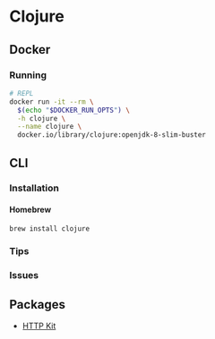 # Clojure

<!--
https://github.com/braidchat/braid
https://github.com/pkamenarsky/atea
https://github.com/nubank/basic-microservice-example
https://github.com/lagenorhynque/microservices-with-clojure

https://www.packtpub.com/application-development/microservices-clojure
https://pragprog.com/book/vmclojeco/clojure-applied
https://www.amazon.com/Joy-Clojure-Michael-Fogus/dp/1617291412

https://github.com/practicalli
http://www.practical.li/

https://dzone.com/articles/why-clojure-4-tech-reasons
https://blog.developer.atlassian.com/why-clojure/
https://github.com/PacktPublishing/Microservices-with-Clojure
https://purelyfunctional.tv/guide/how-to-install-clojure/
https://www.casadocodigo.com.br/products/livro-programacao-funcional-clojure?_pos=1&_sid=cb435693f&_ss=r
https://medium.com/@daniel.oliver.king/a-clojure-development-environment-that-gets-out-of-your-way-c11e6711ead3

https://clojure.org/community/companies
https://clojure.org/stories/pisano
-->

## Docker

### Running

```sh
# REPL
docker run -it --rm \
  $(echo "$DOCKER_RUN_OPTS") \
  -h clojure \
  --name clojure \
  docker.io/library/clojure:openjdk-8-slim-buster
```

## CLI

### Installation

#### Homebrew

```sh
brew install clojure
```

<!-- ### Usage

```sh
# Version
clojure -e '(clojure-version)'
clojure -e '(println (clojure-version))'
``` -->

### Tips

<!-- #### Visual Studio Code

```sh
code --install-extension betterthantomorrow.calva
``` -->

### Issues

<!-- ####

```log
Error building classpath. Failed to read artifact descriptor for org.clojure:clojure:jar:1.10.1
```

```sh
# APT
# sudo dpkg --purge --force-depends ca-certificates-java
sudo apt -y install ca-certificates-java
``` -->

## Packages

- [HTTP Kit](https://github.com/http-kit/http-kit)
